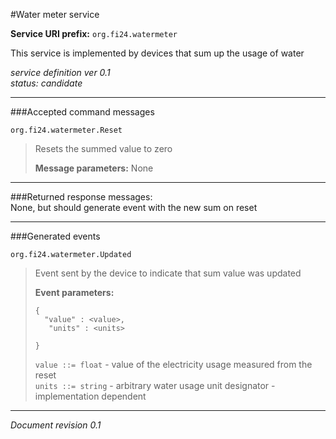 #Water meter service

**Service URI prefix:**    `org.fi24.watermeter`  

This service is implemented by devices that sum up the usage of water

*service definition ver 0.1*   
*status: candidate*   

---

###Accepted command messages

`org.fi24.watermeter.Reset`  
> Resets the summed value to zero  
> 
> **Message parameters:** None   

---

###Returned response messages:  
None, but should generate event with the new sum on reset  

---

###Generated events

`org.fi24.watermeter.Updated`  
> Event sent by the device to indicate that sum value was updated  
> 
> **Event parameters:**   
>```
>{  
>   "value" : <value>,
>    "units" : <units>
>
>}
>```
> `value ::= float` - value of the electricity usage measured from the reset  
> `units ::= string` - arbitrary water usage unit designator - implementation dependent


---

*Document revision 0.1*

